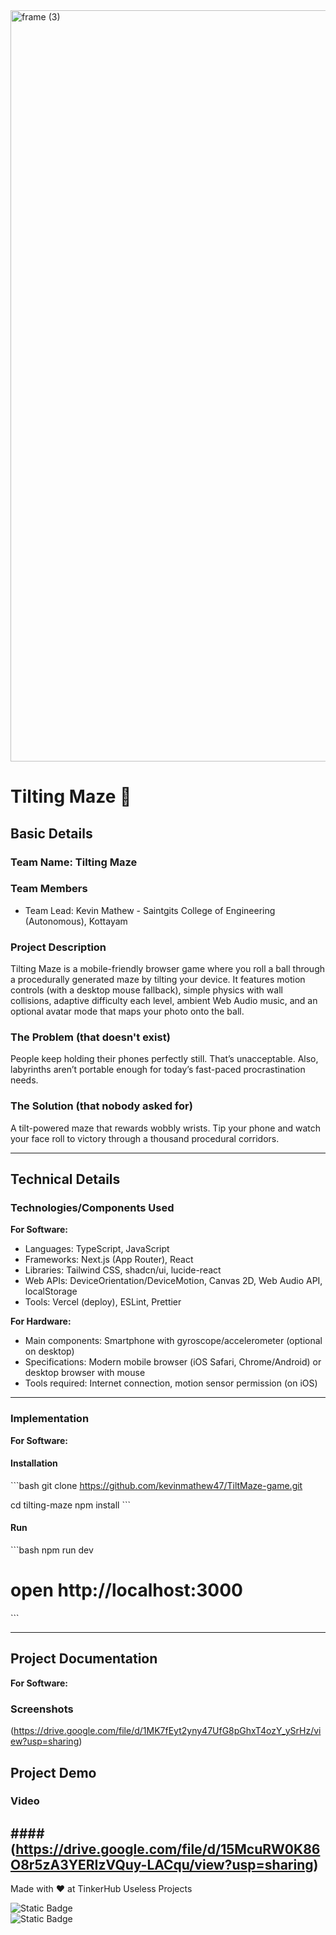 <img width="3188" height="1202" alt="frame (3)" src="https://github.com/user-attachments/assets/517ad8e9-ad22-457d-9538-a9e62d137cd7" />

# Tilting Maze 🎯

## Basic Details
### Team Name: Tilting Maze

### Team Members
- Team Lead: Kevin Mathew - Saintgits College of Engineering (Autonomous), Kottayam 


### Project Description
Tilting Maze is a mobile-friendly browser game where you roll a ball through a procedurally generated maze by tilting your device. It features motion controls (with a desktop mouse fallback), simple physics with wall collisions, adaptive difficulty each level, ambient Web Audio music, and an optional avatar mode that maps your photo onto the ball.

### The Problem (that doesn't exist)
People keep holding their phones perfectly still. That’s unacceptable. Also, labyrinths aren’t portable enough for today’s fast-paced procrastination needs.

### The Solution (that nobody asked for)
A tilt-powered maze that rewards wobbly wrists. Tip your phone and watch your face roll to victory through a thousand procedural corridors.

---

## Technical Details
### Technologies/Components Used
**For Software:**
- Languages: TypeScript, JavaScript  
- Frameworks: Next.js (App Router), React  
- Libraries: Tailwind CSS, shadcn/ui, lucide-react  
- Web APIs: DeviceOrientation/DeviceMotion, Canvas 2D, Web Audio API, localStorage  
- Tools: Vercel (deploy), ESLint, Prettier  

**For Hardware:**
- Main components: Smartphone with gyroscope/accelerometer (optional on desktop)  
- Specifications: Modern mobile browser (iOS Safari, Chrome/Android) or desktop browser with mouse  
- Tools required: Internet connection, motion sensor permission (on iOS)  

---

### Implementation
**For Software:**

#### Installation
\`\`\`bash
git clone https://github.com/kevinmathew47/TiltMaze-game.git

cd tilting-maze
npm install
\`\`\`

#### Run
\`\`\`bash
npm run dev
# open http://localhost:3000
\`\`\`

---

## Project Documentation
**For Software:**

### Screenshots
(https://drive.google.com/file/d/1MK7fEyt2yny47UfG8pGhxT4ozY_ySrHz/view?usp=sharing)  

## Project Demo

### Video

####(https://drive.google.com/file/d/15McuRW0K86O8r5zA3YERIzVQuy-LACqu/view?usp=sharing)  
---

Made with ❤️ at TinkerHub Useless Projects  

![Static Badge](https://img.shields.io/badge/TinkerHub-24?color=%23000000&link=https%3A%2F%2Fwww.tinkerhub.org%2F)  
![Static Badge](https://img.shields.io/badge/UselessProjects--25-25?link=https%3A%2F%2Fwww.tinkerhub.org%2Fevents%2FQ2Q1TQKX6Q%2FUseless%2520Projects)  
